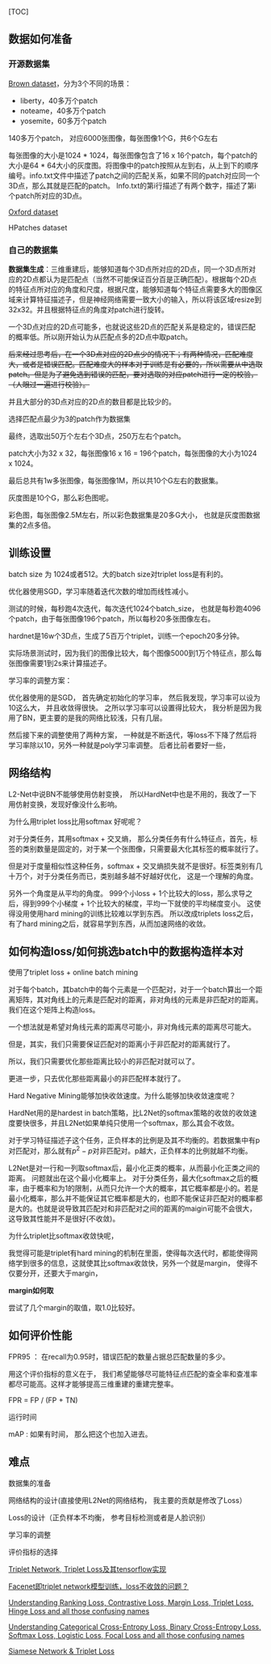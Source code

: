 [TOC]



## 数据如何准备

### 开源数据集

[Brown dataset](http://matthewalunbrown.com/patchdata/patchdata.html)，分为3个不同的场景：

- liberty，40多万个patch
- noteame，40多万个patch
- yosemite，60多万个patch



140多万个patch， 对应6000张图像，每张图像1个G，共6个G左右



每张图像的大小是1024 * 1024，每张图像包含了16 x 16个patch，每个patch的大小是64 * 64大小的灰度图。将图像中的patch按照从左到右，从上到下的顺序编号。info.txt文件中描述了patch之间的匹配关系，如果不同的patch对应同一个3D点，那么其就是匹配的patch。 Info.txt的第i行描述了有两个数字，描述了第i个patch所对应的3D点。



[Oxford dataset](http://www.robots.ox.ac.uk/~vgg/data/data-aff.html)

HPatches dataset

### 自己的数据集



**数据集生成**：三维重建后，能够知道每个3D点所对应的2D点，同一个3D点所对应的2D点都认为是匹配点（当然不可能保证百分百是正确匹配）。根据每个2D点的特征点所对应的角度和尺度，根据尺度，能够知道每个特征点需要多大的图像区域来计算特征描述子，但是神经网络需要一致大小的输入，所以将该区域resize到32x32。并且根据特征点的角度对patch进行旋转。



一个3D点对应的2D点可能多，也就说这些2D点的匹配关系是稳定的，错误匹配的概率低。所以刚开始认为从匹配点多的2D点中取patch。

~~后来经过思考后，在一个3D点对应的2D点少的情况下；有两种情况，匹配难度大，或者是错误匹配。匹配难度大的样本对于训练是有必要的，所以需要从中选取patch。但是为了避免选到错误的匹配，要对选取的对应patch进行一定的校验，（人眼过一遍进行校验）。~~



并且大部分的3D点对应的2D点的数目都是比较少的。



选择匹配点最少为3的patch作为数据集



最终，选取出50万个左右个3D点，250万左右个patch。

patch大小为32 x 32，每张图像16 x 16 = 196个patch，每张图像的大小为1024 x 1024。

最后总共有1w多张图像，每张图像1M，所以共10个G左右的数据集。

灰度图是10个G，那么彩色图呢。

彩色图，每张图像2.5M左右，所以彩色数据集是20多G大小， 也就是灰度图数据集的2点多倍。





## 训练设置

batch size 为 1024或者512。大的batch size对triplet loss是有利的。

优化器使用SGD，学习率随着迭代次数的增加而线性减小。

测试的时候，每秒跑4次迭代，每次迭代1024个batch_size， 也就是每秒跑4096个patch，由于每张图像196个patch，所以每秒20多张图像左右。



hardnet是16w个3D点，生成了5百万个triplet，训练一个epoch20多分钟。



实际场景测试时，因为我们的图像比较大，每个图像5000到1万个特征点，那么每张图像需要1到2s来计算描述子。



学习率的调整方案：

优化器使用的是SGD， 首先确定初始化的学习率， 然后我发现，学习率可以设为10这么大， 并且收敛得很快。 之所以学习率可以设置得比较大， 我分析是因为我用了BN，更主要的是我的网络比较浅，只有几层。



然后接下来的调整使用了两种方案，  一种就是不断迭代，等loss不下降了然后将学习率除以10，另外一种就是poly学习率调整。  后者比前者要好一些，







## 网络结构

L2-Net中说BN不能够使用仿射变换，　所以HardNet中也是不用的，我改了一下用仿射变换，发现好像没什么影响。



为什么用triplet loss比用softmax 好呢呢？



对于分类任务，其用softmax + 交叉熵， 那么分类任务有什么特征点，首先，标签的类别数量是固定的，对于某一个张图像，只需要最大化其标签的概率就行了。

但是对于度量相似性这种任务，softmax + 交叉熵损失就不是很好。标签类别有几十万个，对于分类任务而已，类别越多越不好越好优化， 这是一个理解的角度。



另外一个角度是从平均的角度。 999个小loss + 1个比较大的loss，那么求导之后，得到999个小梯度 + 1个比较大的梯度，平均一下就使的平均梯度变小。 这使得没用使用hard mining的训练比较难以学到东西。 所以改成triplets loss之后，有了hard mining之后，就容易学到东西，从而加速网络的收敛。







## 如何构造loss/如何挑选batch中的数据构造样本对

使用了triplet loss + online batch mining



对于每个batch，其batch中的每个元素是一个匹配对，对于一个batch算出一个距离矩阵，其对角线上的元素是匹配对的距离，非对角线的元素是非匹配对的距离。我们在这个矩阵上构造loss。



一个想法就是希望对角线元素的距离尽可能小，非对角线元素的距离尽可能大。



但是，其实，我们只需要保证匹配对的距离小于非匹配对的距离就行了。

所以，我们只需要优化那些距离比较小的非匹配对就可以了。



更进一步，只去优化那些距离最小的非匹配样本就行了。









Hard Negative Mining能够加快收敛速度。为什么能够加快收敛速度呢？

HardNet用的是hardest in batch策略，比L2Net的softmax策略的收敛的收敛速度要快很多，并且L2Net如果单纯只使用一个softmax，那么其会不收敛。



对于学习特征描述子这个任务，正负样本的比例是及其不均衡的。若数据集中有p对匹配对，那么就有$p^2-p$对非匹配对。p越大，正负样本的比例就越不均衡。



L2Net是对一行和一列取softmax后，最小化正类的概率，从而最小化正类之间的距离。 问题就出在这个最小化概率上。 对于分类任务，最大化softmax之后的概率，由于概率和为1的限制，从而只允许一个大的概率，其它概率都是小的。若是最小化概率，那么并不能保证其它概率都是大的，也即不能保证非匹配对的概率都是大的。也就是说导致其匹配对和非匹配对之间的距离的maigin可能不会很大，这导致其性能并不是很好(不收敛)。







为什么triplet比softmax收敛快呢，

我觉得可能是triplet有hard mining的机制在里面，使得每次迭代时，都能使得网络学到很多的信息，这就使其比softmax收敛快，另外一个就是margin， 使得不仅要分开，还要大于margin，





**margin如何取**

尝试了几个margin的取值，取1.0比较好。





## 如何评价性能

FPR95 ： 在recall为0.95时，错误匹配的数量占据总匹配数量的多少。

用这个评价指标的意义在于， 我们希望能够尽可能特征点匹配的查全率和查准率都尽可能高。这样才能够提高三维重建的重建完整率。



FPR = FP / (FP + TN)



运行时间

mAP : 如果有时间， 那么把这个也加入进去。





## 难点

数据集的准备

网络结构的设计(直接使用L2Net的网络结构， 我主要的贡献是修改了Loss）

Loss的设计（正负样本不均衡， 参考目标检测或者是人脸识别）

学习率的调整

评价指标的选择







[Triplet Network, Triplet Loss及其tensorflow实现](https://zhuanlan.zhihu.com/p/35560666)

[Facenet即triplet network模型训练，loss不收敛的问题？](https://www.zhihu.com/question/38937343)

[Understanding Ranking Loss, Contrastive Loss, Margin Loss, Triplet Loss, Hinge Loss and all those confusing names](https://gombru.github.io/2019/04/03/ranking_loss/)

[Understanding Categorical Cross-Entropy Loss, Binary Cross-Entropy Loss, Softmax Loss, Logistic Loss, Focal Loss and all those confusing names](https://gombru.github.io/2018/05/23/cross_entropy_loss/)



[Siamese Network & Triplet Loss](https://towardsdatascience.com/siamese-network-triplet-loss-b4ca82c1aec8)